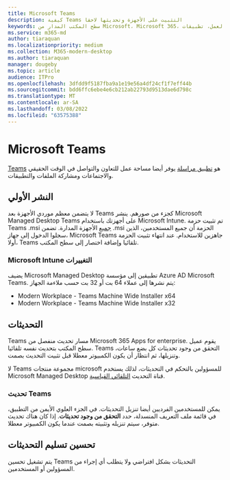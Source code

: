 ```yaml
---
title: Microsoft Teams
description: كيفية Teams التثبيت على الأجهزة وتحديثها لاحقا
keywords: سطح المكتب المدار من Microsoft، Microsoft 365، الخدمة، الوثائق، التطبيقات، تطبيقات خط العمل، تطبيقات LOB
ms.service: m365-md
author: tiaraquan
ms.localizationpriority: medium
ms.collection: M365-modern-desktop
ms.author: tiaraquan
manager: dougeby
ms.topic: article
audience: ITPro
ms.openlocfilehash: 3dfdd9f5187fba9a1e19e56a4df24cf1f7eff44b
ms.sourcegitcommit: bdd6ffc6ebe4e6cb212ab22793d9513dae6d798c
ms.translationtype: MT
ms.contentlocale: ar-SA
ms.lasthandoff: 03/08/2022
ms.locfileid: "63575388"
---
```

# <a name="microsoft-teams"></a>Microsoft Teams

[Teams](https://www.microsoft.com/microsoft-365/microsoft-teams/group-chat-software) هو [تطبيق مراسلة](https://support.microsoft.com/office/microsoft-teams-basics-6d5f52e6-5306-4096-ac24-c3082b79eaf0) يوفر أيضا مساحة عمل للتعاون والتواصل في الوقت الحقيقي والاجتماعات ومشاركة الملفات والتطبيقات.

## <a name="initial-deployment"></a>النشر الأولي

لا يتضمن معظم موردي الأجهزة بعد Teams كجزء من صورهم. ينشر Microsoft Managed Desktop Teams على أجهزتك باستخدام Microsoft Intune. تم تثبيت حزمة Teams .msi [جميع](/MicrosoftTeams/msi-deployment#how-the-microsoft-teams-msi-package-works) الأجهزة المدارة. تضمن .msi الحزمة أن جميع المستخدمين، الذين سجلوا الدخول إلى جهاز، Microsoft Teams جاهزين للاستخدام. عند انتهاء تثبيت الحزمة أولا، Teams تلقائيا وإضافة اختصار إلى سطح المكتب.

### <a name="microsoft-intune-changes"></a>Microsoft Intune التغييرات

يضيف Microsoft Managed Desktop تطبيقين إلى مؤسسة Azure AD Microsoft Teams. يتم نشرها إلى عملاء 64 بت أو 32 بت حسب ملاءمة الجهاز:  

- Modern Workplace - Teams Machine Wide Installer x64  
- Modern Workplace - Teams Machine Wide Installer x32

## <a name="updates"></a>التحديثات

Teams مسار تحديث منفصل من Microsoft 365 Apps for enterprise. يقوم عميل سطح المكتب بتحديث نفسه تلقائيا. Teams التحقق من وجود تحديثات كل بضع ساعات، وتنزيلها، ثم انتظار أن يكون الكمبيوتر معطلا قبل تثبيت التحديث بصمت.  

لا Teams مجموعة منتجات microsoft للمسؤولين بالتحكم في التحديثات، لذلك يستخدم Microsoft Managed Desktop قناة التحديث [التلقائي القياسية](/microsoftteams/teams-client-update#can-admins-deploy-updates-instead-of-teams-auto-updating).

### <a name="manually-updating-teams"></a>تحديث Teams

يمكن للمستخدمين الفرديين أيضا تنزيل التحديثات. في الجزء العلوي الأيمن من التطبيق، في قائمة ملف التعريف المنسدلة، حدد **التحقق من وجود تحديثات**. إذا كان هناك تحديث متوفر، سيتم تنزيله وتثبيته بصمت عندما يكون الكمبيوتر معطلا.

## <a name="delivery-optimization-of-updates"></a>تحسين تسليم التحديثات

يتم تشغيل تحسين Teams التحديثات بشكل افتراضي ولا يتطلب أي إجراء من المسؤولين أو المستخدمين.
